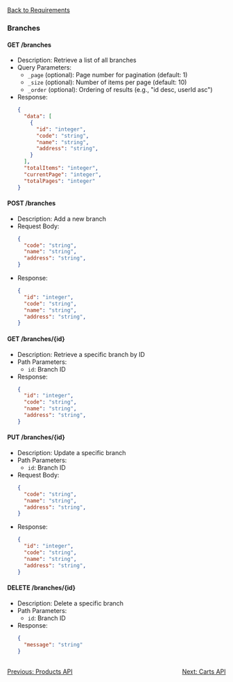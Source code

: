 [Back to Requirements](./REQUIREMENTS.md)

### Branches

#### GET /branches
- Description: Retrieve a list of all branches
- Query Parameters:
  - `_page` (optional): Page number for pagination (default: 1)
  - `_size` (optional): Number of items per page (default: 10)
  - `_order` (optional): Ordering of results (e.g., "id desc, userId asc")
- Response: 
  ```json
  {
    "data": [
      {
        "id": "integer",
        "code": "string",
        "name": "string",
        "address": "string",
      }
    ],
    "totalItems": "integer",
    "currentPage": "integer",
    "totalPages": "integer"
  }
  ```

#### POST /branches
- Description: Add a new branch
- Request Body:
  ```json
  {
    "code": "string",
    "name": "string",
    "address": "string",
  }
  ```
- Response: 
  ```json
  {
    "id": "integer",
    "code": "string",
    "name": "string",
    "address": "string",
  }
  ```

#### GET /branches/{id}
- Description: Retrieve a specific branch by ID
- Path Parameters:
  - `id`: Branch ID
- Response: 
  ```json
  {
    "id": "integer",
    "code": "string",
    "name": "string",
    "address": "string",
  }
  ```

#### PUT /branches/{id}
- Description: Update a specific branch
- Path Parameters:
  - `id`: Branch ID
- Request Body:
  ```json
  {
    "code": "string",
    "name": "string",
    "address": "string",
  }
  ```
- Response: 
  ```json
  {
    "id": "integer",
    "code": "string",
    "name": "string",
    "address": "string",
  }
  ```

#### DELETE /branches/{id}
- Description: Delete a specific branch
- Path Parameters:
  - `id`: Branch ID
- Response: 
  ```json
  {
    "message": "string"
  }
  ```


<br>
<div style="display: flex; justify-content: space-between;">
  <a href="./products-api.md">Previous: Products API</a>
  <a href="./carts-api.md">Next: Carts API</a>
</div>